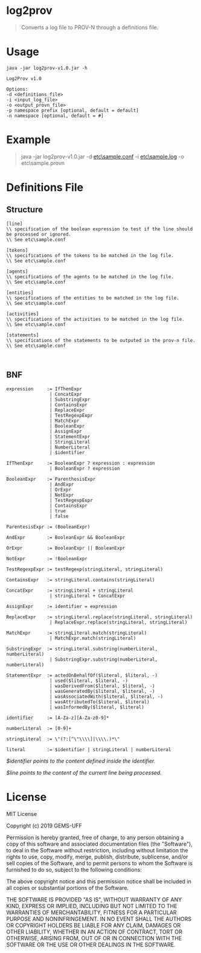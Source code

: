 # log2prov

> Converts a log file to PROV-N through a definitions file.


# Usage

```
java -jar log2prov-v1.0.jar -h

Log2Prov v1.0

Options:
-d <definitions_file>
-i <input_log_file>
-o <output_provn_file>
-p namespace prefix [optional, default = default]
-n namespace [optional, default = #]
```

# Example

> java -jar log2prov-v1.0.jar -d [etc\sample.conf](http://www.github.com/gems-uff/log2prov/blob/master/etc/sample.conf) -i [etc\sample.log](http://www.github.com/gems-uff/log2prov/blob/master/etc/sample.log) -o etc\sample.provn


# Definitions File

## Structure
```
[line]
\\ specification of the boolean expression to test if the line should be processed or ignored.
\\ See etc\sample.conf

[tokens]
\\ specifications of the tokens to be matched in the log file.
\\ See etc\sample.conf

[agents]
\\ specifications of the agents to be matched in the log file.
\\ See etc\sample.conf

[entities]
\\ specifications of the entities to be matched in the log file.
\\ See etc\sample.conf

[activities]
\\ specifications of the activities to be matched in the log file.
\\ See etc\sample.conf

[statements]
\\ specifications of the statements to be outputed in the prov-n file.
\\ See etc\sample.conf



```

## BNF
```
expression     := IfThenExpr
                | ConcatExpr 
                | SubstringExpr 
                | ContainsExpr 
                | ReplaceExpr 
                | TestRegexpExpr 
                | MatchExpr 
                | BooleanExpr 
                | AssignExpr 
                | StatementExpr 
                | StringLiteral
                | NumberLiteral
                | $identifier   
               
IfThenExpr     := BooleanExpr ? expression : expression
                | BooleanExpr ? expression 
                 
BooleanExpr    := ParenthesisExpr 
                | AndExpr
                | OrExpr
                | NotExpr
                | TestRegexpExpr 
                | ContainsExpr 
                | true 
                | false
                
ParentesisExpr := (BooleanExpr)

AndExpr        := BooleanExpr && BooleanExpr 

OrExpr         := BooleanExpr || BooleanExpr 
                
NotExpr        := !BooleanExpr
                            
TestRegexpExpr := testRegexp(stringLiteral, stringLiteral)

ContainsExpr   := stringLiteral.contains(stringLiteral)
               
ConcatExpr     := stringLiteral + stringLiteral 
                | stringLiteral + ConcatExpr
               
AssignExpr     := identifier = expression
               
ReplaceExpr    := stringLiteral.replace(stringLiteral, stringLiteral) 
                | ReplaceExpr.replace(stringLiteral, stringLiteral)
               
MatchExpr      := stringLiteral.match(stringLiteral) 
                | MatchExpr.match(stringLiteral)
			    
SubstringExpr  := stringLiteral.substring(numberLiteral, numberLiteral) 
                | SubstringExpr.substring(numberLiteral, numberLiteral)
               
StatementExpr  := actedOnBehalfOf($literal, $literal, -) 
                | used($literal, $literal, -)
                | wasDerivedFrom($literal, $literal, -)
                | wasGeneratedBy($literal, $literal, -)
                | wasAssociatedWith($literal, $literal, -)
                | wasAttributedTo($literal, $literal)
                | wasInformedBy($literal, $literal)
               
identifier     := [A-Za-z][A-Za-z0-9]*
               
numberLiteral  := [0-9]+
               
stringLiteral  := \"(?:[^\"\\\\]|\\\\.)*\"
               
literal        := $identifier | stringLiteral | numberLiteral
```

*$identifier points to the content defined inside the identifier.*

*$line points to the content of the current line being processed.*

# License

MIT License

Copyright (c) 2019 GEMS-UFF

Permission is hereby granted, free of charge, to any person obtaining a copy
of this software and associated documentation files (the "Software"), to deal
in the Software without restriction, including without limitation the rights
to use, copy, modify, merge, publish, distribute, sublicense, and/or sell
copies of the Software, and to permit persons to whom the Software is
furnished to do so, subject to the following conditions:

The above copyright notice and this permission notice shall be included in all
copies or substantial portions of the Software.

THE SOFTWARE IS PROVIDED "AS IS", WITHOUT WARRANTY OF ANY KIND, EXPRESS OR
IMPLIED, INCLUDING BUT NOT LIMITED TO THE WARRANTIES OF MERCHANTABILITY,
FITNESS FOR A PARTICULAR PURPOSE AND NONINFRINGEMENT. IN NO EVENT SHALL THE
AUTHORS OR COPYRIGHT HOLDERS BE LIABLE FOR ANY CLAIM, DAMAGES OR OTHER
LIABILITY, WHETHER IN AN ACTION OF CONTRACT, TORT OR OTHERWISE, ARISING FROM,
OUT OF OR IN CONNECTION WITH THE SOFTWARE OR THE USE OR OTHER DEALINGS IN THE
SOFTWARE.